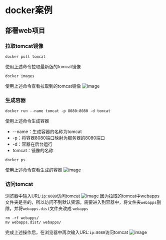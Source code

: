 # docker案例
## 部署web项目
### 拉取tomcat镜像
```
docker pull tomcat
```
使用上述命令拉取最新版的tomcat镜像
```
docker images
```
使用上述命令查看拉取到的tomcat镜像
![image](https://user-images.githubusercontent.com/56336922/190150161-72cab68d-6550-422b-acaf-b3a414e80e55.png)

### 生成容器
```
docker run --name tomcat -p 8080:8080 -d tomcat
```
使用上述命令生成容器
- --name：生成容器的名称为tomcat
- -p：将容器8080端口映射为服务器的8080端口
- -d：容器在后台运行
- tomcat：镜像的名称

```
docker ps
```
使用上述命令查看生成的容器
![image](https://user-images.githubusercontent.com/56336922/190150705-bfa3feee-738d-4710-85a6-0c683dcabe81.png)
### 访问tomcat
浏览器中输入URL:`ip:8080`访问tomcat
![image](https://user-images.githubusercontent.com/56336922/190150810-41e89c82-1ef2-4396-bcf6-ff74a2b55953.png)
因为拉取的tomcat中webapps文件夹是空的，所以访问不到默认资源。需要进入到容器中，将文件夹`webapps`删除，并将`webapps.dist`文件夹改成
`webapps`
```
rm -rf webapps/
mv webapps.dist/ webapps/
```
完成上述操作后，在浏览器中再次输入URL:`ip:8080`访问tomcat
![image](https://user-images.githubusercontent.com/56336922/190156455-16f40d0c-18ec-4920-8fb0-dcdf67f43a1d.png)
